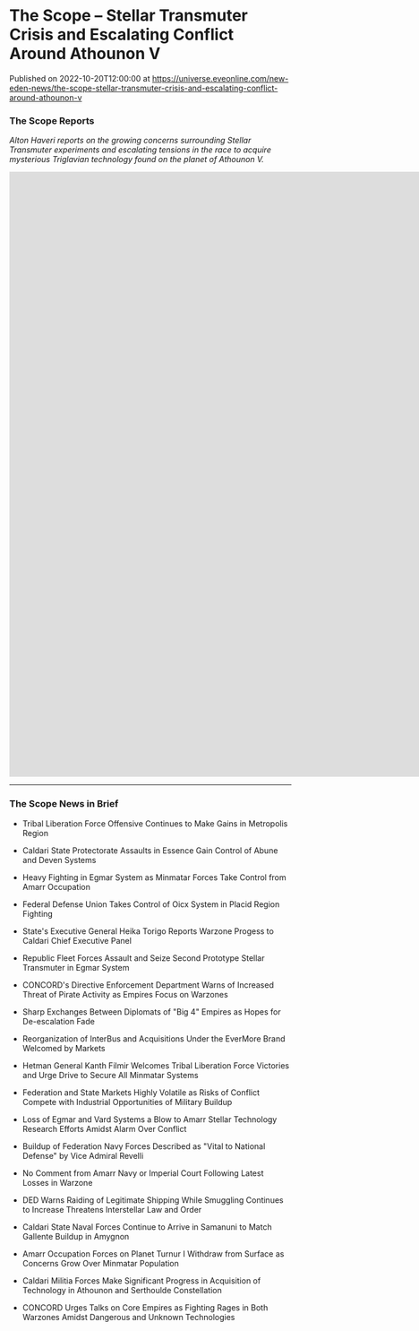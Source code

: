 # The Scope – Stellar Transmuter Crisis and Escalating Conflict Around Athounon V
Published on 2022-10-20T12:00:00 at https://universe.eveonline.com/new-eden-news/the-scope-stellar-transmuter-crisis-and-escalating-conflict-around-athounon-v

### The Scope Reports

*Alton Haveri reports on the growing concerns surrounding Stellar Transmuter experiments and escalating tensions in the race to acquire mysterious Triglavian technology found on the planet of Athounon V.*

<iframe width="1920" height="1080" src="https://www.youtube.com/embed/mf8gXxHv_K0" title="YouTube video player" frameborder="0" allow="accelerometer; autoplay; clipboard-write; encrypted-media; gyroscope; picture-in-picture" allowfullscreen></iframe>

---

### The Scope News in Brief

- Tribal Liberation Force Offensive Continues to Make Gains in Metropolis Region

- Caldari State Protectorate Assaults in Essence Gain Control of Abune and Deven Systems

- Heavy Fighting in Egmar System as Minmatar Forces Take Control from Amarr Occupation

- Federal Defense Union Takes Control of Oicx System in Placid Region Fighting

- State's Executive General Heika Torigo Reports Warzone Progess to Caldari Chief Executive Panel

- Republic Fleet Forces Assault and Seize Second Prototype Stellar Transmuter in Egmar System

- CONCORD's Directive Enforcement Department Warns of Increased Threat of Pirate Activity as Empires Focus on Warzones

- Sharp Exchanges Between Diplomats of "Big 4" Empires as Hopes for De-escalation Fade

- Reorganization of InterBus and Acquisitions Under the EverMore Brand Welcomed by Markets

- Hetman General Kanth Filmir Welcomes Tribal Liberation Force Victories and Urge Drive to Secure All Minmatar Systems

- Federation and State Markets Highly Volatile as Risks of Conflict Compete with Industrial Opportunities of Military Buildup

- Loss of Egmar and Vard Systems a Blow to Amarr Stellar Technology Research Efforts Amidst Alarm Over Conflict

- Buildup of Federation Navy Forces Described as "Vital to National Defense" by Vice Admiral Revelli

- No Comment from Amarr Navy or Imperial Court Following Latest Losses in Warzone

- DED Warns Raiding of Legitimate Shipping While Smuggling Continues to Increase Threatens Interstellar Law and Order

- Caldari State Naval Forces Continue to Arrive in Samanuni to Match Gallente Buildup in Amygnon

- Amarr Occupation Forces on Planet Turnur I Withdraw from Surface as Concerns Grow Over Minmatar Population

- Caldari Militia Forces Make Significant Progress in Acquisition of Technology in Athounon and Serthoulde Constellation

- CONCORD Urges Talks on Core Empires as Fighting Rages in Both Warzones Amidst Dangerous and Unknown Technologies
